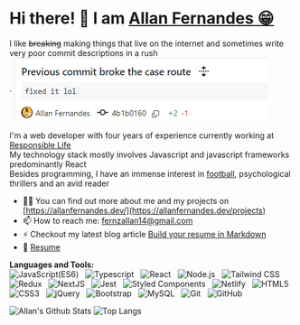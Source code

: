 <h1>Hi there! 👋 I am <a href="https://www.allanfernandes.dev">Allan Fernandes 😁</a></h1>

I like <del>breaking</del> making things that live on the internet and sometimes write very poor commit descriptions in a rush<br />. 
<img align="center" src="https://github.com/allanmosesfernandes/allanmosesfernandes/blob/master/image.png">  
<br />I'm a web developer with four years of experience currently working at [Responsible Life](https://www.responsiblelife.co.uk/)</br>
My technology stack mostly involves Javascript and javascript frameworks predominantly React<br />Besides programming, I have an immense interest in [football](https://www.allanfernandes.dev/tekkers), psychological thrillers and an avid reader

- 👨‍💻 You can find out more about me and my projects on [https://allanfernandes.dev/](https://allanfernandes.dev/projects)<br />
- 📫 How to reach me: fernzallan14@gmail.com
- ⚡ Checkout my latest blog article [Build your resume in Markdown](https://www.allanfernandes.dev/blog/build-your-resume-using-markdown)
- 📝 [Resume](https://www.allanfernandes.dev/Resume_Allan_Fernandes_.pdf)

**Languages and Tools:**<br />
![JavaScript(ES6)](https://img.shields.io/badge/-JavaScript-black?logo=javascript&style=social)&nbsp;&nbsp;
![Typescript](https://img.shields.io/badge/-Typescript-black?logo=typescript&style=social)&nbsp;&nbsp;
![React](https://img.shields.io/badge/-React-black?logo=react&style=social)&nbsp;&nbsp;
![Node.js](https://img.shields.io/badge/-Node.js-black?logo=nodedotjs&style=social)&nbsp;&nbsp;
![Tailwind CSS](https://img.shields.io/badge/-TailwindCSS-black?logo=tailwindcss&style=social)&nbsp;&nbsp;
![Redux](https://img.shields.io/badge/-Redux-black?logo=redux&style=social)&nbsp;&nbsp;
![NextJS](https://img.shields.io/badge/-Next.JS-black?logo=nextdotjs&style=social)&nbsp;&nbsp;
![Jest](https://img.shields.io/badge/-Jest-black?logo=jest&style=social)&nbsp;&nbsp;
![Styled Components](https://img.shields.io/badge/-StyledComponents-black?logo=styledcomponents&style=social)&nbsp;&nbsp;
![Netlify](https://img.shields.io/badge/-NetlifyJS-black?logo=netlify&style=social)&nbsp;&nbsp;
![HTML5](https://img.shields.io/badge/-HTML5-black?logo=html5&style=social)&nbsp;&nbsp;
![CSS3](https://img.shields.io/badge/-CSS3-black?logo=css3&style=social)&nbsp;&nbsp;
![jQuery](https://img.shields.io/badge/-jQuery-black?logo=jquery&style=social)&nbsp;&nbsp;
![Bootstrap](https://img.shields.io/badge/-Bootstrap-black?logo=bootstrap&style=social)&nbsp;&nbsp;
![MySQL](https://img.shields.io/badge/-MySQL-black?logo=mysql&style=social)&nbsp;&nbsp;
![Git](https://img.shields.io/badge/-Git-black?logo=git&style=social)&nbsp;&nbsp;
![GitHub](https://img.shields.io/badge/-GitHub-black?logo=github&style=social)&nbsp;&nbsp;

![Allan's Github Stats](https://github-readme-stats.vercel.app/api?username=allanmosesfernandes&count_private=true&show_icons=true&include_all_commits=true)
![Top Langs](https://github-readme-stats.vercel.app/api/top-langs/?username=allanmosesfernandes&hide=TeX&layout=compact)
